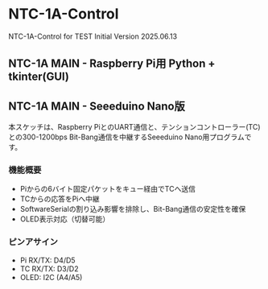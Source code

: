 # NTC-1A-Control
NTC-1A-Control for TEST
Initial Version 2025.06.13

## NTC-1A MAIN - Raspberry Pi用 Python + tkinter(GUI)

## NTC-1A MAIN - Seeeduino Nano版

本スケッチは、Raspberry PiとのUART通信と、テンションコントローラー(TC)との300-1200bps Bit-Bang通信を中継するSeeeduino Nano用プログラムです。

### 機能概要
- Piからの6バイト固定パケットをキュー経由でTCへ送信
- TCからの応答をPiへ中継
- SoftwareSerialの割り込み影響を排除し、Bit-Bang通信の安定性を確保
- OLED表示対応（切替可能）

### ピンアサイン
- Pi RX/TX: D4/D5
- TC RX/TX: D3/D2
- OLED: I2C (A4/A5)

